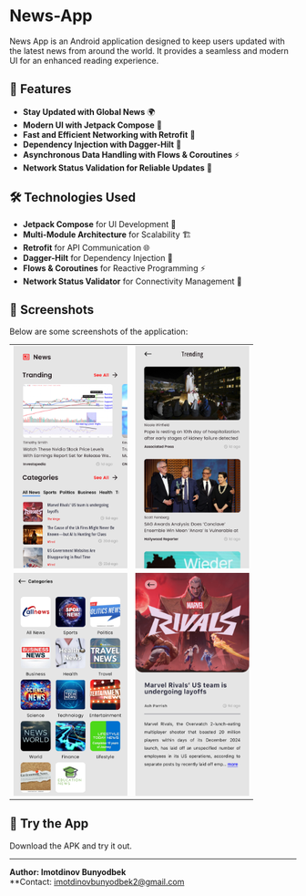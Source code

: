 # News-App

News App is an Android application designed to keep users updated with the latest news from around
the world. It provides a seamless and modern UI for an enhanced reading experience.

## 📰 Features

- **Stay Updated with Global News** 🌍
- **Modern UI with Jetpack Compose** 🎨
- **Fast and Efficient Networking with Retrofit** 🚀
- **Dependency Injection with Dagger-Hilt** 🔧
- **Asynchronous Data Handling with Flows & Coroutines** ⚡
- **Network Status Validation for Reliable Updates** 📡

## 🛠 Technologies Used

- **Jetpack Compose** for UI Development 🎨
- **Multi-Module Architecture** for Scalability 🏗️
- **Retrofit** for API Communication 🌐
- **Dagger-Hilt** for Dependency Injection 🔧
- **Flows & Coroutines** for Reactive Programming ⚡
- **Network Status Validator** for Connectivity Management 📡

## 📸 Screenshots

Below are some screenshots of the application:

<table>
  <tr>
    <td><img src="images/home.png" alt="Home Screen" width="200"/></td>
    <td><img src="images/tranding.png" alt="Tranding" width="200"/></td>
  </tr>
  <tr>
    <td><img src="images/categories.png" alt="Categories Screen" width="200"/></td>
    <td><img src="images/info.png" alt="News info" width="200"/></td>
  </tr>
</table>

## 🚀 Try the App

Download the APK and try it out.

---

**Author: Imotdinov Bunyodbek**  
**Contact: [imotdinovbunyodbek2@gmail.com](mailto:imotdinovbunyodbek2@gmail.com)

